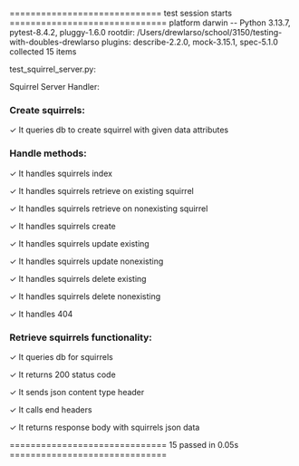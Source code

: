 ============================= test session starts ==============================
platform darwin -- Python 3.13.7, pytest-8.4.2, pluggy-1.6.0
rootdir: /Users/drewlarso/school/3150/testing-with-doubles-drewlarso
plugins: describe-2.2.0, mock-3.15.1, spec-5.1.0
collected 15 items

test_squirrel_server.py:

Squirrel Server Handler:

### Create squirrels:

✓ It queries db to create squirrel with given data attributes

### Handle methods:

✓ It handles squirrels index

✓ It handles squirrels retrieve on existing squirrel

✓ It handles squirrels retrieve on nonexisting squirrel

✓ It handles squirrels create

✓ It handles squirrels update existing

✓ It handles squirrels update nonexisting

✓ It handles squirrels delete existing

✓ It handles squirrels delete nonexisting

✓ It handles 404

### Retrieve squirrels functionality:

✓ It queries db for squirrels

✓ It returns 200 status code

✓ It sends json content type header

✓ It calls end headers

✓ It returns response body with squirrels json data

============================== 15 passed in 0.05s ==============================
